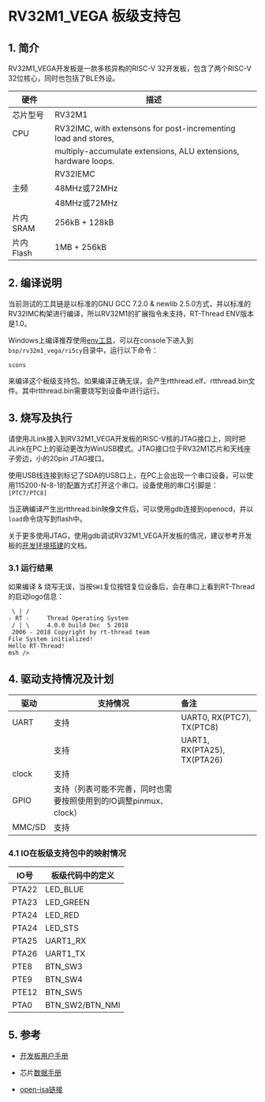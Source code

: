 # RV32M1_VEGA 板级支持包

## 1. 简介

RV32M1_VEGA开发板是一款多核异构的RISC-V 32开发板，包含了两个RISC-V 32位核心，同时也包括了BLE外设。

| 硬件 | 描述 |
| -- | -- |
|芯片型号| RV32M1 |
|CPU| RV32IMC, with extensons for post-incrementing load and stores, |
| | multiply-accumulate extensions, ALU extensions, hardware loops. |
| | RV32IEMC |
|主频| 48MHz或72MHz |
| | 48MHz或72MHz |
|片内SRAM| 256kB + 128kB |
|片内Flash| 1MB + 256kB |

## 2. 编译说明

当前测试的工具链是以标准的GNU GCC 7.2.0 & newlib 2.5.0方式，并以标准的RV32IMC构架进行编译，所以RV32M1的扩展指令未支持，RT-Thread ENV版本是1.0。

Windows上编译推荐使用[env工具][1]，可以在console下进入到`bsp/rv32m1_vega/ri5cy`目录中，运行以下命令：

    scons

来编译这个板级支持包。如果编译正确无误，会产生rtthread.elf、rtthread.bin文件。其中rtthread.bin需要烧写到设备中进行运行。

## 3. 烧写及执行

请使用JLink接入到RV32M1_VEGA开发板的RISC-V核的JTAG接口上，同时把JLink在PC上的驱动更改为WinUSB模式。JTAG接口位于RV32M1芯片和天线座子旁边，小的20pin JTAG接口。

使用USB线连接到标记了SDA的USB口上，在PC上会出现一个串口设备，可以使用115200-N-8-1的配置方式打开这个串口。设备使用的串口引脚是：`[PTC7/PTC8]`

当正确编译产生出rtthread.bin映像文件后，可以使用gdb连接到openocd，并以`load`命令烧写到flash中。

关于更多使用JTAG，使用gdb调试RV32M1_VEGA开发板的情况，建议参考开发板的[开发环境搭建](https://github.com/open-isa-org/open-isa.org/blob/master/RV32M1_Vega_Develop_Environment_Setup.pdf)的文档。

### 3.1 运行结果

如果编译 & 烧写无误，当按`SW1`复位按钮复位设备后，会在串口上看到RT-Thread的启动logo信息：

``` text
 \ | /
- RT -     Thread Operating System
 / | \     4.0.0 build Dec  5 2018
 2006 - 2018 Copyright by rt-thread team
File System initialized!
Hello RT-Thread!
msh />
```

## 4. 驱动支持情况及计划

| 驱动 | 支持情况  |  备注  |
| ------ | ----  | :------  |
| UART | 支持 | UART0, RX(PTC7), TX(PTC8) |
|      | 支持 | UART1, RX(PTA25), TX(PTA26) |
| clock | 支持 |  |
| GPIO | 支持（列表可能不完善，同时也需要按照使用到的IO调整pinmux、clock） |  |
| MMC/SD | 支持 |  |

### 4.1 IO在板级支持包中的映射情况

| IO号 | 板级代码中的定义 |
| -- | -- |
| PTA22 | LED_BLUE |
| PTA23 | LED_GREEN |
| PTA24 | LED_RED |
| PTA24 | LED_STS |
| PTA25 | UART1_RX |
| PTA26 | UART1_TX |
| PTE8 | BTN_SW3 |
| PTE9 | BTN_SW4 |
| PTE12 | BTN_SW5 |
| PTA0 | BTN_SW2/BTN_NMI |

## 5. 参考

* [开发板用户手册](https://github.com/open-isa-org/open-isa.org/blob/master/RV32M1_VEGA_Board_User_Guide.pdf)
* 芯片[数据手册](https://github.com/open-isa-org/open-isa.org/blob/master/Reference%20Manual%20and%20Data%20Sheet/RV32M1DS_Rev.1.1.pdf)
* [open-isa链接](https://github.com/open-isa-org/open-isa.org)

  [1]: https://www.rt-thread.org/download.html#download-rt-thread-env-tool
